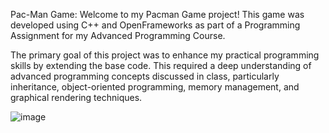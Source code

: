 Pac-Man Game: Welcome to my Pacman Game project! This game was developed using C++ and OpenFrameworks as part of a Programming Assignment for my Advanced Programming Course.

The primary goal of this project was to enhance my practical programming skills by extending the base code. This required a deep understanding of advanced programming concepts discussed in class, particularly inheritance, object-oriented programming, memory management, and graphical rendering techniques.

![image](https://github.com/user-attachments/assets/88be7bd6-432a-4e3d-b778-2a472ab45848)
